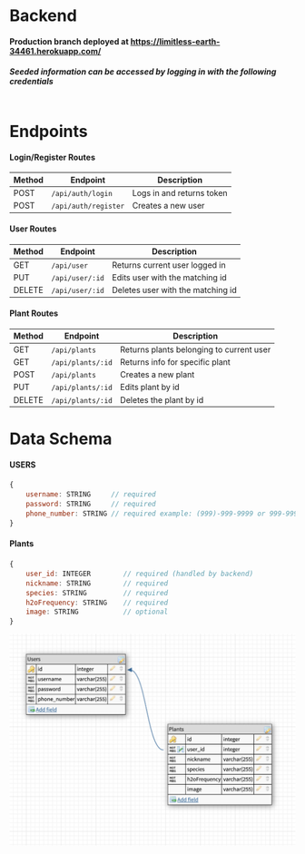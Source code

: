 # Backend
#### Production branch deployed at https://limitless-earth-34461.herokuapp.com/
##### Seeded information can be accessed by logging in with the following credentials
```

```

# Endpoints

#### Login/Register Routes

| Method | Endpoint                |  Description                                  |
| ------ | ----------------------- |  -------------------------------------------- |
| POST   | `/api/auth/login`       |  Logs in and returns token                    |
| POST   | `/api/auth/register`    |  Creates a new user                           |


#### User Routes

| Method | Endpoint                 |  Description                                                                         |
| ------ | ------------------------ |  ----------------------------------------------------------------------------------- |
| GET    | `/api/user`              |  Returns current user logged in               |
| PUT    | `/api/user/:id`          |  Edits user with the matching id              |
| DELETE | `/api/user/:id`          |  Deletes user with the matching id            |

#### Plant Routes

| Method | Endpoint                     |  Description                                                                       |
| ------ | -----------------------      |  --------------------------------------------------------------------------------- |
| GET    | `/api/plants`              |  Returns plants belonging to current user |
| GET    | `/api/plants/:id`          |  Returns info for specific plant          |
| POST   | `/api/plants`              |  Creates a new plant                      |
| PUT    | `/api/plants/:id`          |  Edits plant by id                        |
| DELETE | `/api/plants/:id`          |  Deletes the plant by id                  |

# Data Schema

#### USERS
```js
{
    username: STRING     // required
    password: STRING     // required
    phone_number: STRING // required example: (999)-999-9999 or 999-999-9999
}
```
#### Plants
```js
{
    user_id: INTEGER        // required (handled by backend)
    nickname: STRING        // required
    species: STRING         // required
    h2oFrequency: STRING    // required
    image: STRING           // optional
}
```
![alt text](https://github.com/Lambda-Build-Week-Water-My-Plants-II/back-end/blob/alan-lee/Water_My_Plants_DB_DESIGN.png "Water my plants")